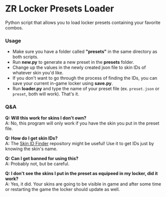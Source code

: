 
# ZR Locker Presets Loader

Python script that allows you to load locker presets containing your favorite combos. 

### Usage
* Make sure you have a folder called **"presets"** in the same directory as both scripts.
* Run **new.py** to generate a new preset in the **presets** folder.
* Change up the values in the newly created json file to skin IDs of whatever skin you'd like.
* If you don't want to go through the process of finding the IDs, you can save your current in-game locker using **save.py**.
* Run **loader.py** and type the name of your preset file (ex. `preset.json` or `preset`, both will work). That's it.

### Q&A
**Q: Will this work for skins I don't own?**<br>
A: No, this program will only work if you have the skin you put in the preset file.

**Q: How do I get skin IDs?**<br>
A: The [Skin ID Finder](https://github.com/TeamCLIU/ZRSkinIDFinder "ZRSkinIDFinder") repository might be useful! Use it to get IDs just by knowing the skin's name.

**Q: Can I get banned for using this?**<br>
A: Probably not, but be careful.

**Q: I don't see the skins I put in the preset as equipeed in my locker, did it work?**<br>
A: Yes, it did. Your skins are going to be visible in game and after some time or restarting the game the locker should update as well.
